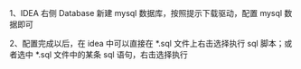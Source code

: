 1、IDEA 右侧 Database 新建 mysql 数据库，按照提示下载驱动，配置 mysql 数据即可

2、配置完成以后，在 idea 中可以直接在 *.sql 文件上右击选择执行 sql 脚本；或者选中 *.sql 文件中的某条 sql 语句，右击选择执行